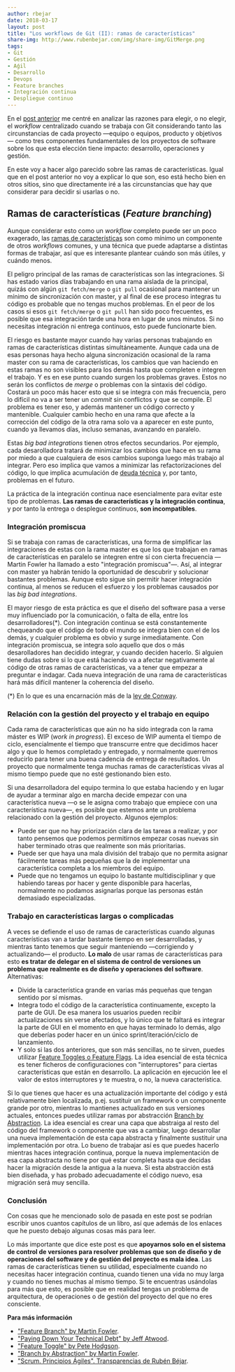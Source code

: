 ```yaml
---
author: rbejar
date: 2018-03-17
layout: post
title: "Los workflows de Git (II): ramas de características"
share-img: http://www.rubenbejar.com/img/share-img/GitMerge.png
tags:
- Git
- Gestión
- Aǵil
- Desarrollo
- Devops
- Feature branches
- Integración continua
- Despliegue continuo
---
```


En el [post anterior]({{base.url}}/2018/03/git-workflows-centralizado/) me centré en analizar las razones para elegir, o no elegir, el *workflow* centralizado cuando se trabaja con Git considerando tanto las circunstancias de cada proyecto —equipo o equipos, producto y objetivos— como tres componentes fundamentales de los proyectos de software sobre los que esta elección tiene impacto: desarrollo, operaciones y gestión.

En este voy a hacer algo parecido sobre las ramas de características. Igual que en el post anterior no voy a explicar lo que son, eso está hecho bien en otros sitios, sino que directamente iré a las circunstancias que hay que considerar para decidir si usarlas o no.

## Ramas de características (*Feature branching*)

Aunque considerar esto como un *workflow* completo puede ser un poco exagerado, las [ramas de características](https://www.atlassian.com/git/tutorials/comparing-workflows/feature-branch-workflow) son como mínimo un componente de otros *workflows* comunes, y una técnica que puede adaptarse a distintas formas de trabajar, así que es interesante plantear cuándo son más útiles, y cuándo menos.

El peligro principal de las ramas de características son las integraciones. Si has estado varios días trabajando en una rama aislada de la principal, quizás con algún `git fetch/merge` o `git pull` ocasional para mantener un mínimo de sincronización con master, y al final de ese proceso integras tu código es probable que no tengas muchos problemas. En el peor de los casos si esos `git fetch/merge` o `git pull` han sido poco frecuentes, es posible que esa integración tarde una hora en lugar de unos minutos. Si no necesitas integración ni entrega continuos, esto puede funcionarte bien. 

El riesgo es bastante mayor cuando hay varias personas trabajando en ramas de características distintas simultáneamente. Aunque cada una de esas personas haya hecho alguna sincronización ocasional de la rama master con su rama de características, los cambios que van haciendo en estas ramas no son visibles para los demás hasta que completen e integren el trabajo. Y es en ese punto cuando surgen los problemas graves. Estos no serán los conflictos de *merge* o problemas con la sintaxis del código. Costará un poco más hacer esto que si se integra con más frecuencia, pero lo difícil no va a ser tener un *commit* sin conflictos y que se compile. El problema es tener eso, y además mantener un código correcto y mantenible. Cualquier cambio hecho en una rama que afecte a la corrección del código de la otra rama solo va a aparecer en este punto, cuando ya llevamos días, incluso semanas, avanzando en paralelo.

Estas *big bad integrations* tienen otros efectos secundarios. Por ejemplo, cada desarolladora tratará de minimizar los cambios que hace en su rama por miedo a que cualquiera de esos cambios suponga luego más trabajo al integrar. Pero eso implica que vamos a minimizar las refactorizaciones del código, lo que implica acumulación de [deuda técnica](https://www.martinfowler.com/bliki/TechnicalDebt.html) y, por tanto, problemas en el futuro.

La práctica de la integración continua nace esencialmente para evitar este tipo de problemas. **Las ramas de características y la integración continua**, y por tanto la entrega o desplegue continuos, **son incompatibles**.  


### Integración promiscua

Si se trabaja con ramas de características, una forma de simplificar las integraciones de estas con la rama master es que los que trabajan en ramas de características en paralelo se integren entre sí con cierta frecuencia —Martin Fowler ha llamado a esto "integración promiscua"—. Así, al integrar con master ya habrán tenido la oportunidad de descubrir y solucionar bastantes problemas. Aunque esto sigue sin permitir hacer integración continua, al menos se reducen el esfuerzo y los problemas causados por las *big bad integrations*.

El mayor riesgo de esta práctica es que el diseño del software pasa a verse muy influenciado por la comunicación, o falta de ella, entre los desarrolladores(*). Con integración continua se está constantemente chequeando que el código de todo el mundo se integra bien con el de los demás, y cualquier problema es obvio y surge inmediatamente. Con integración promiscua, se integra solo aquello que dos o más desarolladores han decidido integrar, y cuando deciden hacerlo. Si alguien tiene dudas sobre si lo que está haciendo va a afectar negativamente al código de otras ramas de características, va a tener que empezar a preguntar e indagar. Cada nueva integración de una rama de características hará más difícil mantener la coherencia del diseño.

(*) En lo que es una encarnación más de la [ley de Conway](https://en.wikipedia.org/wiki/Conway%27s_law).

### Relación con la gestión del proyecto y el trabajo en equipo

Cada rama de características que aún no ha sido integrada con la rama máster es WIP (*work in progress*). El exceso de WIP aumenta el tiempo de ciclo, esencialmente el tiempo que transcurre entre que decidimos hacer algo y que lo hemos completado y entregado, y normalmente querremos reducirlo para tener una buena cadencia de entrega de resultados. Un proyecto que normalmente tenga muchas ramas de características vivas al mismo tiempo puede que no esté gestionando bien esto.

Si una desarrolladora del equipo termina lo que estaba haciendo y en lugar de ayudar a terminar algo en marcha decide empezar con una característica nueva —o se le asigna como trabajo que empiece con una característica nueva—, es posible que estemos ante un problema relacionado con la gestión del proyecto. Algunos ejemplos:

- Puede ser que no hay priorización clara de las tareas a realizar, y por tanto pensemos que podemos permitirnos empezar cosas nuevas sin haber terminado otras que realmente son más prioritarias.
- Puede ser que haya una mala división del trabajo que no permita asignar fácilmente tareas más pequeñas que la de implementar una característica completa a los miembros del equipo.
- Puede que no tengamos un equipo lo bastante multidisciplinar y que habiendo tareas por hacer y gente disponible para hacerlas, normalmente no podamos asignarlas porque las personas están demasiado especializadas.

### Trabajo en características largas o complicadas

A veces se defiende el uso de ramas de características cuando algunas características van a tardar bastante tiempo en ser desarrolladas, y mientras tanto tenemos que seguir manteniendo —corrigiendo y actualizando— el producto. **Lo malo** de usar ramas de características para esto **es tratar de delegar en el sistema de control de versiones un problema que realmente es de diseño y operaciones del software**. Alternativas:

- Divide la característica grande en varias más pequeñas que tengan sentido por sí mismas.
- Integra todo el código de la característica continuamente, excepto la parte de GUI. De esa manera los usuarios pueden recibir actualizaciones sin verse afectados, y lo único que te faltará es integrar la parte de GUI en el momento en que hayas terminado lo demás, algo que deberías poder hacer en un único sprint/iteración/ciclo de lanzamiento.
- Y solo si las dos anteriores, que son más sencillas, no te sirven, puedes utilizar [Feature Toggles o Feature Flags](https://martinfowler.com/articles/feature-toggles.html). La idea esencial de esta técnica es tener ficheros de configuraciones con "interruptores" para ciertas características que están en desarrollo. La aplicación en ejecución lee el valor de estos interruptores y te muestra, o no, la nueva característica.

Si lo que tienes que hacer es una actualización importante del código y está relativamente bien localizada, p.ej. sustituir un framework o un componente grande por otro, mientras lo mantienes actualizado en sus versiones actuales, entonces puedes utilizar ramas por abstracción [Branch by Abstraction](https://paulhammant.com/blog/branch_by_abstraction.html). La idea esencial es crear una capa que abstraiga al resto del código del framework o componente que vas a cambiar, luego desarrollar una nueva implementación de esta capa abstracta y finalmente sustituir una implementación por otra. Lo bueno de trabajar así es que puedes hacerlo mientras haces integración continua, porque la nueva implementación de esa capa abstracta no tiene por qué estar completa hasta que decidas hacer la migración desde la antigua a la nueva. Si esta abstracción está bien diseñada, y has probado adecuadamente el código nuevo, esa migración será muy sencilla.

### Conclusión

Con cosas que he mencionado solo de pasada en este post se podrían escribir unos cuantos capítulos de un libro, así que además de los enlaces que he puesto debajo algunas cosas más para leer.

Lo más importante que dice este post es que **apoyarnos solo en el sistema de control de versiones para resolver problemas que son de diseño y de operaciones del software y de gestión del proyecto es mala idea**. Las ramas de características tienen su utilidad, especialmente cuando no necesitas hacer integración continua, cuando tienen una vida no muy larga y cuando no tienes muchas al mismo tiempo. Si te encuentras usándolas para más que esto, es posible que en realidad tengas un problema de arquitectura, de operaciones o de gestión del proyecto del que no eres consciente. 



**Para más información**

- ["Feature Branch" by Martin Fowler](https://martinfowler.com/bliki/FeatureBranch.html).
- ["Paying Down Your Technical Debt" by Jeff Atwood](https://blog.codinghorror.com/paying-down-your-technical-debt/).
- ["Feature Toggle" by Pete Hodgson](https://martinfowler.com/articles/feature-toggles.html).
- ["Branch by Abstraction" by Martin Fowler](https://martinfowler.com/bliki/BranchByAbstraction.html).
- ["Scrum. Principios Ágiles". Transparencias de Rubén Béjar](https://github.com/UNIZAR-30248-GeProSoft/scrum-slides/blob/master/PDF/7i_GPS-S02-Scrum-Principios%C3%81giles.pdf).
